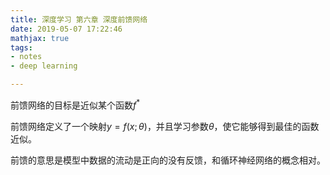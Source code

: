 ```yaml
---
title: 深度学习 第六章 深度前馈网络
date: 2019-05-07 17:22:46
mathjax: true
tags:
- notes
- deep learning

---
```


前馈网络的目标是近似某个函数$f^*$

前馈网络定义了一个映射$y=f(x;\theta)$，并且学习参数$\theta$，使它能够得到最佳的函数近似。

前馈的意思是模型中数据的流动是正向的没有反馈，和循环神经网络的概念相对。




